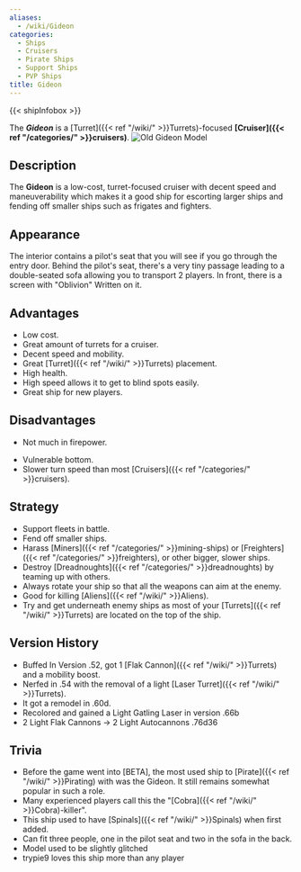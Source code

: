```yaml
---
aliases:
  - /wiki/Gideon
categories:
  - Ships
  - Cruisers
  - Pirate Ships
  - Support Ships
  - PVP Ships
title: Gideon
---
```


{{< shipInfobox >}}

The **_Gideon_** is a [Turret]({{< ref "/wiki/" >}}Turrets)-focused **[Cruiser]({{< ref "/categories/" >}}cruisers)**. ![Old Gideon
Model](2EE38A07-1556-400D-B636-751E963AA793.png "Old Gideon Model")

## Description

The **Gideon** is a low-cost, turret-focused cruiser with decent speed and maneuverability which makes it a good ship for escorting larger ships and fending off smaller ships such as frigates and fighters.

## Appearance

The interior contains a pilot's seat that you will see if you go through the entry door. Behind the pilot's seat, there's a very tiny passage leading to a double-seated sofa allowing you to transport 2 players. In front, there is a screen with "Oblivion" Written on it.

## Advantages

- Low cost.
- Great amount of turrets for a cruiser.
- Decent speed and mobility.
- Great [Turret]({{< ref "/wiki/" >}}Turrets) placement.
- High health.
- High speed allows it to get to blind spots easily.
- Great ship for new players.

## Disadvantages

- Not much in firepower.

<!-- -->

- Vulnerable bottom.
- Slower turn speed than most [Cruisers]({{< ref "/categories/" >}}cruisers).

## Strategy

- Support fleets in battle.
- Fend off smaller ships.
- Harass [Miners]({{< ref "/categories/" >}}mining-ships) or [Freighters]({{< ref "/categories/" >}}freighters), or other bigger, slower ships.
- Destroy [Dreadnoughts]({{< ref "/categories/" >}}dreadnoughts) by teaming up with others.
- Always rotate your ship so that all the weapons can aim at the enemy.
- Good for killing [Aliens]({{< ref "/wiki/" >}}Aliens).
- Try and get underneath enemy ships as most of your [Turrets]({{< ref "/wiki/" >}}Turrets) are located on the top of the ship.

## Version History

- Buffed In Version .52, got 1 [Flak Cannon]({{< ref "/wiki/" >}}Turrets) and a mobility boost.
- Nerfed in .54 with the removal of a light [Laser Turret]({{< ref "/wiki/" >}}Turrets).
- It got a remodel in .60d.
- Recolored and gained a Light Gatling Laser in version .66b
- 2 Light Flak Cannons -> 2 Light Autocannons .76d36

## Trivia

- Before the game went into [BETA], the most used ship to [Pirate]({{< ref "/wiki/" >}}Pirating) with was the Gideon. It still remains somewhat popular in such a role.
- Many experienced players call this the "[Cobra]({{< ref "/wiki/" >}}Cobra)-killer".
- This ship used to have [Spinals]({{< ref "/wiki/" >}}Spinals) when first added.
- Can fit three people, one in the pilot seat and two in the sofa in the back.
- Model used to be slightly glitched
- trypie9 loves this ship more than any player
